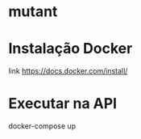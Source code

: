 # mutant

# Instalação Docker
link https://docs.docker.com/install/

# Executar na API
docker-compose up
